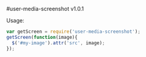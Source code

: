 #user-media-screenshot v1.0.1

Usage:
```javascript
var getScreen = require('user-media-screenshot');
getScreen(function(image){
  $('#my-image').attr('src', image);
});
```
